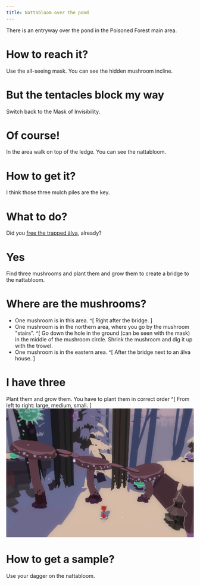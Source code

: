 ```yaml
---
title: Nattabloom over the pond
---
```


There is an entryway over the pond in the Poisoned Forest main area.

# How to reach it?
Use the all-seeing mask. You can see the hidden mushroom incline.

# But the tentacles block my way
Switch back to the Mask of Invisibility.

# Of course!
In the area walk on top of the ledge. You can see the nattabloom.

# How to get it?
I think those three mulch piles are the key.

# What to do?
Did you [free the trapped älva](005-alva.md), already?

# Yes
Find three mushrooms and plant them and grow them to create a bridge to the nattabloom.

# Where are the mushrooms?
 - One mushroom is in this area. ^[ Right after the bridge. ]
 - One mushroom is in the northern area, where you go by the mushroom "stairs". ^[ Go down the hole in the ground (can be seen with the mask) in the middle of the mushroom circle. Shrink the mushroom and dig it up with the trowel.
 - One mushroom is in the eastern area. ^[ After the bridge next to an älva house. ]

# I have three
Plant them and grow them. You have to plant them in correct order ^[ From left to right: large, medium, small. ]
![Grown mushroom bridge](mushroom_bridge.png)

# How to get a sample?
Use your dagger on the nattabloom.
